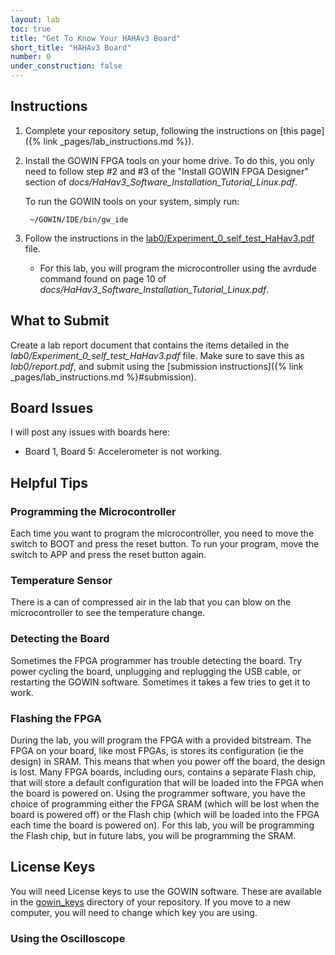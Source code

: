 ```yaml
---
layout: lab
toc: true
title: "Get To Know Your HAHAv3 Board"
short_title: "HAHAv3 Board"
number: 0
under_construction: false
---
```


## Instructions

1. Complete your repository setup, following the instructions on [this page]({% link _pages/lab_instructions.md %}).

1. Install the GOWIN FPGA tools on your home drive.  To do this, you only need to follow step #2 and #3 of the "Install GOWIN FPGA Designer" section of *docs/HaHav3_Software_Installation_Tutorial_Linux.pdf*.

    To run the GOWIN tools on your system, simply run:

        ~/GOWIN/IDE/bin/gw_ide



1. Follow the instructions in the [lab0/Experiment_0_self_test_HaHav3.pdf](https://github.com/byu-cpe/ecen522r_security_student/blob/main/lab0/Experiment_0_self_test_HaHav3.pdf) file.

    * For this lab, you will program the microcontroller using the avrdude command found on page 10 of *docs/HaHav3_Software_Installation_Tutorial_Linux.pdf*.

## What to Submit

Create a lab report document that contains the items detailed in the *lab0/Experiment_0_self_test_HaHav3.pdf* file.   Make sure to save this as *lab0/report.pdf*, and submit using the [submission instructions]({% link _pages/lab_instructions.md %}#submission).

## Board Issues
I will post any issues with boards here:
* Board 1, Board 5: Accelerometer is not working.  

## Helpful Tips

### Programming the Microcontroller
Each time you want to program the microcontroller, you need to move the switch to BOOT and press the reset button.  To run your program, move the switch to APP and press the reset button again.  

### Temperature Sensor
There is a can of compressed air in the lab that you can blow on the microcontroller to see the temperature change. 

### Detecting the Board
Sometimes the FPGA programmer has trouble detecting the board.   Try power cycling the board, unplugging and replugging the USB cable, or restarting the GOWIN software.  Sometimes it takes a few tries to get it to work.

### Flashing the FPGA
During the lab, you will program the FPGA with a provided bitstream.  The FPGA on your board, like most FPGAs, is stores its configuration (ie the design) in SRAM.  This means that when you power off the board, the design is lost.  Many FPGA boards, including ours, contains a separate Flash chip, that will store a default configuration that will be loaded into the FPGA when the board is powered on.  Using the programmer software, you have the choice of programming either the FPGA SRAM (which will be lost when the board is powered off) or the Flash chip (which will be loaded into the FPGA each time the board is powered on).  For this lab, you will be programming the Flash chip, but in future labs, you will be programming the SRAM.

## License Keys
You will need License keys to use the GOWIN software.  These are available in the [gowin_keys](https://github.com/byu-cpe/ecen522r_security_student/tree/main/gowin_keys) directory of your repository.  If you move to a new computer, you will need to change which key you are using.

### Using the Oscilloscope